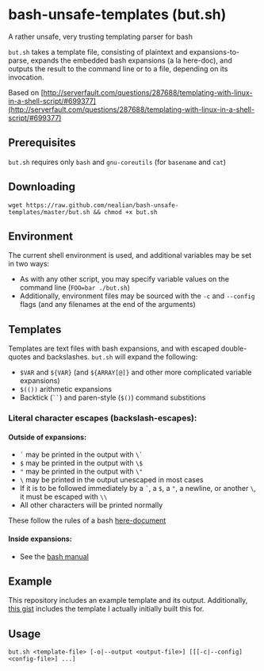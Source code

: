 # bash-unsafe-templates (but.sh)
A rather unsafe, very trusting templating parser for bash

`but.sh` takes a template file, consisting of plaintext and expansions-to-parse, expands the embedded bash expansions (a la here-doc), and outputs the result to the command line or to a file, depending on its invocation.

Based on [http://serverfault.com/questions/287688/templating-with-linux-in-a-shell-script/#699377](http://serverfault.com/questions/287688/templating-with-linux-in-a-shell-script/#699377)

## Prerequisites
`but.sh` requires only `bash` and `gnu-coreutils` (for `basename` and `cat`)

## Downloading
    wget https://raw.github.com/nealian/bash-unsafe-templates/master/but.sh && chmod +x but.sh

## Environment
The current shell environment is used, and additional variables may be set in two ways:
* As with any other script, you may specify variable values on the command line (`FOO=bar ./but.sh`)
* Additionally, environment files may be sourced with the `-c` and `--config` flags (and any filenames at the end of the arguments)

## Templates
Templates are text files with bash expansions, and with escaped double-quotes and backslashes.
`but.sh` will expand the following:
* `$VAR` and `${VAR}` (and `${ARRAY[@]}` and other more complicated variable expansions)
* `$(())` arithmetic expansions
* Backtick (``` `` ```) and paren-style (`$()`) command substitions

### Literal character escapes (backslash-escapes):
#### Outside of expansions:
* `` ` `` may be printed in the output with `` \` ``
* `$` may be printed in the output with `\$`
* `"` may be printed in the output with `\"`
* `\` may be printed in the output unescaped in most cases
 * If it is to be followed immediately by a `` ` ``, a `$`, a `"`, a newline, or another `\`, it must be escaped with `\\`
* All other characters will be printed normally

These follow the rules of a bash [here-document](https://www.gnu.org/software/bash/manual/bashref.html#Here-Documents)

#### Inside expansions:
* See the [bash manual](https://www.gnu.org/software/bash/manual/bashref.html)

## Example
This repository includes an example template and its output.  Additionally, [this gist](https://gist.github.com/nealian/b3e40c8a7326ebea389e5fb97b3eeea3) includes the template I actually initially built this for.

## Usage
`but.sh <template-file> [-o|--output <output-file>] [[[-c|--config] <config-file>] ...]`
